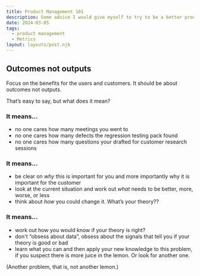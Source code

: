 ```yaml
---
title: Product Management 101
description: Some advice I would give myself to try to be a better product manager.
date: 2024-03-05
tags:
  - product management
  - Metrics
layout: layouts/post.njk
---
```

## Outcomes not outputs
Focus on the benefits for the users and customers. It should be about outcomes not outputs.

That’s easy to say, but what does it mean?

### It means...
- no one cares how many meetings you went to
- no one cares how many defects the regression testing pack found
- no one cares how many questions your drafted for customer research sessions

### It means...
- be clear on *why* this is important for you and more importantly why it is important for the customer
- look at the current situation and work out *what* needs to be better, more, worse, or less
- think about *how* you could change it. What’s your theory??

### It means...
- work out how you would know if your theory is right?
- don't “obsess about data”, obsess about the signals that tell you if your theory is good or bad
- learn what you can and then apply your new knowledge to this problem, if you suspect there is more juice in the lemon. Or look for another one. 

(Another problem, that is, not another lemon.)
